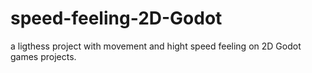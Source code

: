 # speed-feeling-2D-Godot
a ligthess project with movement and hight speed feeling on 2D Godot games projects.
